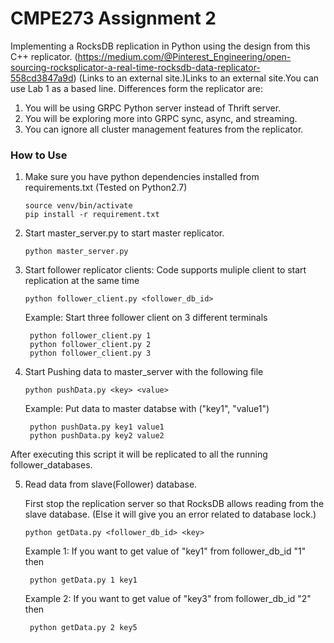 # CMPE273 Assignment 2

Implementing a RocksDB replication in Python using the design from this C++ replicator. (https://medium.com/@Pinterest_Engineering/open-sourcing-rocksplicator-a-real-time-rocksdb-data-replicator-558cd3847a9d) (Links to an external site.)Links to an external site.You can use Lab 1 as a based line. Differences form the replicator are:

1. You will be using GRPC Python server instead of Thrift server.
2. You will be exploring more into GRPC sync, async, and streaming.
3. You can ignore all cluster management features from the replicator.

### How to Use

1. Make sure you have python dependencies installed from requirements.txt (Tested on Python2.7)

    ```
    source venv/bin/activate
    pip install -r requirement.txt
    ```

2. Start master_server.py to start master replicator.

    ```
    python master_server.py
    ```

3. Start follower replicator clients: Code supports muliple client to start replication at the same time

    ```
    python follower_client.py <follower_db_id>
    ```

    Example: Start three follower client on 3 different terminals
        
        python follower_client.py 1
        python follower_client.py 2
        python follower_client.py 3
        

4. Start Pushing data to master_server with the following file

    ```
    python pushData.py <key> <value>
    ```
    
    Example: Put data to master databse with ("key1", "value1")
        
        python pushData.py key1 value1
        python pushData.py key2 value2
        

After executing this script it will be replicated to all the running follower_databases.

5. Read data from slave(Follower) database.

    First stop the replication server so that RocksDB allows reading from the slave database. (Else it will give you an error related to database lock.)

    ```
    python getData.py <follower_db_id> <key>
    ```
    
    Example 1: If you want to get value of "key1" from follower_db_id "1" then
        
        python getData.py 1 key1
    
    Example 2: If you want to get value of "key3" from follower_db_id "2" then
        
        python getData.py 2 key5
